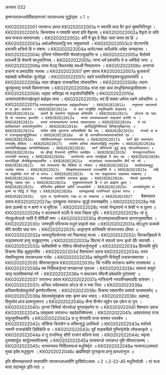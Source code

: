 अध्यायः 022

कृष्णजरासन्धयोर्विवादानन्तरं जरासन्धस्य युद्धोद्यमः ॥ 1 ॥
	
KK0202022001	जरासन्ध उवाच 
KK0202022001a	न स्मरामि कदा वैरं कृतं युष्माभिरित्युत ।
KK0202022001c	चिन्तयंश्च न पश्यामि भवतां प्रति वैकृतम् ॥
KK0202022002a	वैकृते वा सति कथं मन्यध्वं मामनागसम् ।
KK0202022002c	अरिं वै ब्रूत हे विप्राः सतां समय एष हि ॥
KK0202022003a	अर्थधर्मोपघाताद्धि मनः समुपतप्यते ।
KK0202022003c0	योऽनागसि प्रसजति क्षत्रियो हि न संशयः ॥
KK0202022004a	अतोऽन्यथा चरँल्लोके धर्मज्ञः सन्महारथः ।
KK0202022004c	वृजिनां गतिमाप्नोति श्रेयसोऽप्युपहन्ति च ॥
KK0202022005a	त्रैलोक्ये क्षत्रधर्मो हि श्रेयान्वै साधुचारिणाम् ।
KK0202022005c	नान्यं धर्मं प्रशंसन्ति ये च धर्मविदो जनाः ॥
KK0202022006a	तस्य मेऽद्य स्थितस्येह स्वधर्मे नियतात्मनः ।
KK0202022006c	अनागसं प्रजानां च प्रमादादिव जल्पथ ॥
KK0202022007	कृष्ण उवाच 
KK0202022007a	कुलकार्यं महाबाहो कश्चिदेकः कुलोद्वहः ।
KK0202022007c	वहते यस्तन्नियोगाद्वयमभ्युद्यतास्त्वयि ॥
KK0202022008a	त्वया चोपहृता राजन्क्षत्रिया लोकवासिनः ।
KK0202022008c	तदागः क्रूरमुत्पाद्य मन्यसे किमनागसम् ॥
KK0202022009a	राजा राज्ञः कथं साधून्हिंस्यान्नृपतिसत्तम ।
KK0202022009c	तद्राज्ञः सन्निगृह्य त्वं रुद्रायोपजिहीर्षसि ॥
KK0202022010a	अस्मांस्तदेनोपगच्छेत्कृतं बार्हद्रथ त्वया ।
KK0202022010c	वयं हिं शक्ता धर्मस्य रक्षणे धर्मचारिणः ॥
KK0202022011a	`तस्मादद्योपगच्छामस्तव बार्हद्रथान्तिकम्' ।
KK0202022011c	मनुष्याणां समालम्भो न च दृष्टः कदाचन ।
KK0202022011e	स कथं मानुषैर्देवं यष्टुमिच्छसि शङ्करम् ॥
KK0202022012a	सवर्णो हि सवर्णानां पशुसञ्ज्ञां करिष्यसि ।
KK0202022012c	कोऽन्यं एवं यथा हि त्वं जरासन्ध वृथामतिः ॥
KK0202022013a	यस्यां यस्यामवस्थायां यद्यत्कर्म करोति यः ।
KK0202022013c	तस्यां तस्यामवस्थायां तत्फलं समवाप्नुयात् ॥
KK0202022014a	ते त्वां ज्ञातिक्षयकरं वयमार्तानुसारिणः ।
KK0202022014c	ज्ञातिवृद्धिनिमित्तार्थं विनिहन्तुमिहागताः ॥
KK0202022015a	नास्ति लोके पुमानन्यः क्षत्रियोष्विति चैव तत् ।
KK0202022015c	मन्यसे स च ते राजन्सुमहान्बुद्धिविप्लवः ॥
KK0202022016a	को हि जानन्नभिजनमात्मवान्क्षत्रियो नृप ।
KK0202022016c	नाविशेत्स्वर्गमतुलं रणानन्तरमव्ययम् ॥
KK0202022017a	स्वर्गं ह्येव समास्थाय रणयज्ञेषु दीक्षिताः ।
KK0202022017c	जयन्ति क्षत्रिया लोकांस्तद्विद्धि मनुजर्षभ ॥
KK0202022018a	स्वर्गयोनिर्महद्ब्रह्म स्वर्गयोनिर्महद्यशः ।
KK0202022018c	स्वर्गं योनिस्तपो युद्धे मृत्युः सोऽव्यभिचारवान् ॥
KK0202022019a	एष ह्यैन्द्रो वैजयन्तो गुणैर्नित्यं समाहितः ।
KK0202022019c	येनासुरान्पराजित्य जगत्पाति शतक्रतुः ॥
KK0202022020a	स्वर्गमार्गाय कस्य स्याद्विग्रहो वै यथा तव ।
KK0202022020c	मागधैर्विपुलैः सैन्यैर्बाहुल्यबलदर्पितः ॥
KK0202022021a	माऽवमंस्थाः परान्राजन्नास्ति वीर्यं नरे नरे ।
KK0202022021c	समं तेजस्त्वया चैव विशिष्टं वा नरेश्वर ॥
KK0202022022a	यावदेतदसम्बुद्धं तावदेव भवेत्तव ।
KK0202022022c	विषह्यमेतदस्माकमतो राजन्ब्रवीमि ते ॥
KK0202022023a	जहि त्वं सदृशेष्वेव मानं दर्पं च मागध ।
KK0202022023c	मा गमः ससुतामात्यः सबलश्च यमक्षयम् ॥
KK0202022024a	दम्भोद्भवः कार्तवीर्य उत्तरश्च बृहद्रथः ।
KK0202022024c	श्रेयसो ह्यवमत्येह विनेशुः सबला नृपाः ॥
KK0202022025a	युयुक्षमाणास्त्वत्तो हि न वयं ब्राह्मणा ध्रुवम् ।
KK0202022025c	शौरिरस्मि हृषीकेशो नृवीरौ पाण्डवाविमौ ।
KK0202022025e	अनयोर्मातुलेयं च कृष्णं मां विद्धि ते रिपुम् ॥
KK0202022026a	त्वामाह्वयामहे राजन्स्थिरो युध्वस्व मागध ।
KK0202022026c	मुञ्च वा नृपतीन्सर्वान् गच्छ वा त्वं यमक्षयम् ॥
KK0202022027	`वैशम्पायन उवाच 
KK0202022027ac	एतच्छ्रुत्वा जरासन्धः क्रुद्धो वचनमब्रवीत् ॥
KK0202022028a	नाहं कंसः प्रलम्बो वा न बाणो न च मुष्टिकः ।
KK0202022028c	नरको नेन्द्रतपनो न केशी न च पूतना ॥
KK0202022029a	न कालयवनो वाऽपि ये त्वया निहता युधि ।
KK0202022029c	त्वं तु गोपकुलोत्पन्नो जातिं वै पौर्विकीं स्मर ॥
KK0202022030a	योऽस्मद्भयादतिक्रम्य सागरानूपमाश्रितः ।
KK0202022030c	जन्मभूमिं परित्यज्य मधुरां प्राकृतो यथा ॥
KK0202022031a	सोऽधुना कत्थसे शौरे शरदीव यथा घनः ।
KK0202022031c	अद्यानृण्यं करिष्यामि भोजराजस्य धीमतः ॥
KK0202022032a	जामातुरौग्रसेनस्य त्वां निहत्याद्य माधव ।
KK0202022032c	चिरकाङ्क्षितो मे सङ्ग्रामस्त्वां हन्तुं ससुहृद्गणम् ॥
KK0202022033a	दिष्ट्या मे सफलो यत्नः कृतो देवैः सवासवैः ।
KK0202022033c	क्लीबाविमौ च गोविन्द भीमसेनार्जुनावुभौ ॥
KK0202022034a	हिंस्यामि युधि विक्रम्य सिंहः क्षुद्रमृगाविव ।
KK0202022034	वैशम्पायन उवाच 
KK0202022034c	तस्य रोषाभिभूतस्य जरासन्धस्य गर्जतः ॥
KK0202022035a	सर्वभूतानि वित्रेसुर्ये तत्रासन्समागताः ।
KK0202022035	श्रीभगवानुवाच 
KK0202022035c	किं गर्जसि जरासन्ध कर्मणा तत्समाचर ॥
KK0202022036a	मम निर्देशकर्तृभ्यां पाण्डवाभ्यां नृपाधम ।
KK0202022036c	समात्यं ससुतं चाद्य घातयिष्याम्यहं रणे ।
KK0202022036e	न कथञ्चन जीवन्वै प्रवेक्ष्यसि पुरोत्तमम्' ॥
KK0202022037	जरासन्ध उवाच 
KK0202022037a	नाजितान्वै नरपतीनहमादद्मि कांश्चन ।
KK0202022037c	अजितः पर्यवस्थाता कोऽत्र यो न मया जितः ॥
KK0202022038a	क्षत्रियस्यैतदेवाहुर्धर्म्यं कृष्णोपजीवनम् ।
KK0202022038c	विक्रम्य वशमानीय कामतो यत्समाचरेत् ॥
KK0202022039a	देवातार्थमुपाहृत्य राज्ञः कृष्ण कथं भयात् ।
KK0202022039c	अहमद्य विमुच्येयं क्षात्रं व्रतमनुस्मरन् ॥
KK0202022040a	सैन्यं सैन्येन व्यूढेन एक एकेन वा पुनः ।
KK0202022040c	द्वाभ्यां त्रिभिर्वा योत्स्येऽहं युगपत्पृथगेव वा ॥
KK0202022041	वैशम्पाय उवाच 
KK0202022041a	एवमुक्त्वा जरासन्धः सहदेवाभिषेचनम् ।
KK0202022041c	अज्ञापयत्तदा राजा ययुत्सुर्भीमकर्मभिः ॥
KK0202022042a	स तु सेनापतिं राजा सस्मार भरतर्षभ ।
KK0202022042c	कौशिकं चित्रसेनं च तस्मिन्युद्ध उपस्थिते ॥
KK0202022043a	ययोस्ते नामनी राजन्हंसेति डिबिकेति च ।
KK0202022043c	पूर्वं सङ्कथिते पुम्भिर्नृलोके लोकसत्कृते ॥
KK0202022044a	तं तु राजन्विभुः शौरी राजानं बलिनां वरम् ।
KK0202022044c	स्मृत्वा पुरुषशार्दूलः शार्दूलसमविक्रमम् ॥
KK0202022045a	सत्यसन्धो जरासन्धं भुवि भीमपराक्रमम् ।
KK0202022045c	भागमन्यस्य निर्दिष्टमवध्यं मधुभिर्मृधेः ॥
KK0202022046a	नात्मनाऽऽत्मवतां मुख्य इयेष मधुसूदनः ।
KK0202022046c	ब्राह्मीमाज्ञां पुरस्कृत्य हन्तुं हलधरानुजः ॥ 

इति श्रीमन्महाभारते सभापर्वणि जरासन्धवधपर्वणि द्वाविंशोऽध्यायः ॥ 2 ॥
2-22-45 मधुभिर्यादवैः । ष्टं वध्य मत्वा तदाच्युतः इति पाठः ॥
